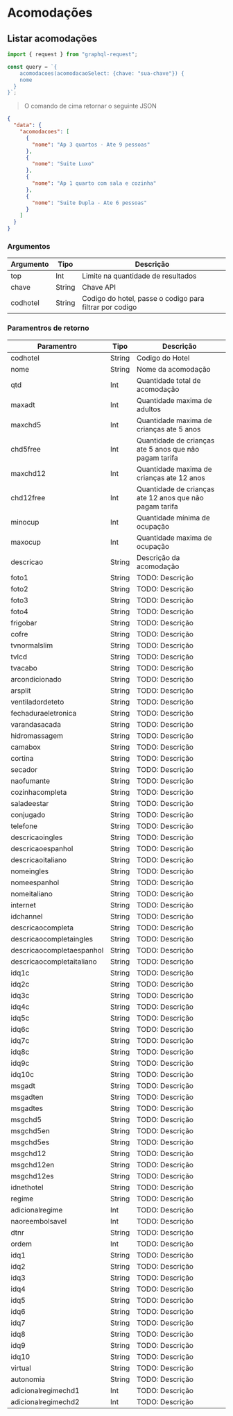 # Acomodações

## Listar acomodações

```javascript
import { request } from "graphql-request";

const query = `{
	acomodacoes(acomodacaoSelect: {chave: "sua-chave"}) {
    nome
  }
}`;
```

> O comando de cima retornar o seguinte JSON

```json
{
  "data": {
    "acomodacoes": [
      {
        "nome": "Ap 3 quartos - Ate 9 pessoas"
      },
      {
        "nome": "Suite Luxo"
      },
      {
        "nome": "Ap 1 quarto com sala e cozinha"
      },
      {
        "nome": "Suite Dupla - Ate 6 pessoas"
      }
    ]
  }
}
```

### Argumentos

| Argumento | Tipo   | Descrição                                               |
| --------- | ------ | ------------------------------------------------------- |
| top       | Int    | Limite na quantidade de resultados                      |
| chave     | String | Chave API                                               |
| codhotel  | String | Codigo do hotel, passe o codigo para filtrar por codigo |

### Paramentros de retorno

| Paramentro                | Tipo   | Descrição                                               |
| ------------------------- | ------ | ------------------------------------------------------- |
| codhotel                  | String | Codigo do Hotel                                         |
| nome                      | String | Nome da acomodação                                      |
| qtd                       | Int    | Quantidade total de acomodação                          |
| maxadt                    | Int    | Quantidade maxima de adultos                            |
| maxchd5                   | Int    | Quantidade maxima de crianças ate 5 anos                |
| chd5free                  | Int    | Quantidade de crianças ate 5 anos que não pagam tarifa  |
| maxchd12                  | Int    | Quantidade maxima de crianças ate 12 anos               |
| chd12free                 | Int    | Quantidade de crianças ate 12 anos que não pagam tarifa |
| minocup                   | Int    | Quantidade mínima de ocupação                           |
| maxocup                   | Int    | Quantidade maxima de ocupação                           |
| descricao                 | String | Descrição da acomodação                                 |
| foto1                     | String | TODO: Descrição                                         |
| foto2                     | String | TODO: Descrição                                         |
| foto3                     | String | TODO: Descrição                                         |
| foto4                     | String | TODO: Descrição                                         |
| frigobar                  | String | TODO: Descrição                                         |
| cofre                     | String | TODO: Descrição                                         |
| tvnormalslim              | String | TODO: Descrição                                         |
| tvlcd                     | String | TODO: Descrição                                         |
| tvacabo                   | String | TODO: Descrição                                         |
| arcondicionado            | String | TODO: Descrição                                         |
| arsplit                   | String | TODO: Descrição                                         |
| ventiladordeteto          | String | TODO: Descrição                                         |
| fechaduraeletronica       | String | TODO: Descrição                                         |
| varandasacada             | String | TODO: Descrição                                         |
| hidromassagem             | String | TODO: Descrição                                         |
| camabox                   | String | TODO: Descrição                                         |
| cortina                   | String | TODO: Descrição                                         |
| secador                   | String | TODO: Descrição                                         |
| naofumante                | String | TODO: Descrição                                         |
| cozinhacompleta           | String | TODO: Descrição                                         |
| saladeestar               | String | TODO: Descrição                                         |
| conjugado                 | String | TODO: Descrição                                         |
| telefone                  | String | TODO: Descrição                                         |
| descricaoingles           | String | TODO: Descrição                                         |
| descricaoespanhol         | String | TODO: Descrição                                         |
| descricaoitaliano         | String | TODO: Descrição                                         |
| nomeingles                | String | TODO: Descrição                                         |
| nomeespanhol              | String | TODO: Descrição                                         |
| nomeitaliano              | String | TODO: Descrição                                         |
| internet                  | String | TODO: Descrição                                         |
| idchannel                 | String | TODO: Descrição                                         |
| descricaocompleta         | String | TODO: Descrição                                         |
| descricaocompletaingles   | String | TODO: Descrição                                         |
| descricaocompletaespanhol | String | TODO: Descrição                                         |
| descricaocompletaitaliano | String | TODO: Descrição                                         |
| idq1c                     | String | TODO: Descrição                                         |
| idq2c                     | String | TODO: Descrição                                         |
| idq3c                     | String | TODO: Descrição                                         |
| idq4c                     | String | TODO: Descrição                                         |
| idq5c                     | String | TODO: Descrição                                         |
| idq6c                     | String | TODO: Descrição                                         |
| idq7c                     | String | TODO: Descrição                                         |
| idq8c                     | String | TODO: Descrição                                         |
| idq9c                     | String | TODO: Descrição                                         |
| idq10c                    | String | TODO: Descrição                                         |
| msgadt                    | String | TODO: Descrição                                         |
| msgadten                  | String | TODO: Descrição                                         |
| msgadtes                  | String | TODO: Descrição                                         |
| msgchd5                   | String | TODO: Descrição                                         |
| msgchd5en                 | String | TODO: Descrição                                         |
| msgchd5es                 | String | TODO: Descrição                                         |
| msgchd12                  | String | TODO: Descrição                                         |
| msgchd12en                | String | TODO: Descrição                                         |
| msgchd12es                | String | TODO: Descrição                                         |
| idnethotel                | String | TODO: Descrição                                         |
| regime                    | String | TODO: Descrição                                         |
| adicionalregime           | Int    | TODO: Descrição                                         |
| naoreembolsavel           | Int    | TODO: Descrição                                         |
| dtnr                      | String | TODO: Descrição                                         |
| ordem                     | Int    | TODO: Descrição                                         |
| idq1                      | String | TODO: Descrição                                         |
| idq2                      | String | TODO: Descrição                                         |
| idq3                      | String | TODO: Descrição                                         |
| idq4                      | String | TODO: Descrição                                         |
| idq5                      | String | TODO: Descrição                                         |
| idq6                      | String | TODO: Descrição                                         |
| idq7                      | String | TODO: Descrição                                         |
| idq8                      | String | TODO: Descrição                                         |
| idq9                      | String | TODO: Descrição                                         |
| idq10                     | String | TODO: Descrição                                         |
| virtual                   | String | TODO: Descrição                                         |
| autonomia                 | String | TODO: Descrição                                         |
| adicionalregimechd1       | Int    | TODO: Descrição                                         |
| adicionalregimechd2       | Int    | TODO: Descrição                                         |
